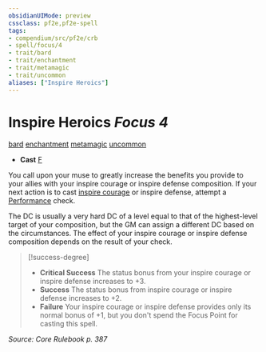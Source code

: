 ```yaml
---
obsidianUIMode: preview
cssclass: pf2e,pf2e-spell
tags:
- compendium/src/pf2e/crb
- spell/focus/4
- trait/bard
- trait/enchantment
- trait/metamagic
- trait/uncommon
aliases: ["Inspire Heroics"]
---
```

# Inspire Heroics *Focus 4*   
[bard](../../rules/traits/bard.md)  [enchantment](../../rules/traits/enchantment.md)  [metamagic](../../rules/traits/metamagic.md)  [uncommon](../../rules/traits/uncommon.md)  

- **Cast** [F](../../rules/core-rulebook/chapter-9-playing-the-game.md#Actions "Free Action") 

You call upon your muse to greatly increase the benefits you provide to your allies with your inspire courage or inspire defense composition. If your next action is to cast [inspire courage](inspire-courage.md) or inspire defense, attempt a [Performance](../skills.md#Performance) check.

The DC is usually a very hard DC of a level equal to that of the highest-level target of your composition, but the GM can assign a different DC based on the circumstances. The effect of your inspire courage or inspire defense composition depends on the result of your check.

> [!success-degree] 
> - **Critical Success** The status bonus from your inspire courage or inspire defense increases to +3.
> - **Success** The status bonus from inspire courage or inspire defense increases to +2.
> - **Failure** Your inspire courage or inspire defense provides only its normal bonus of +1, but you don't spend the Focus Point for casting this spell.

*Source: Core Rulebook p. 387*